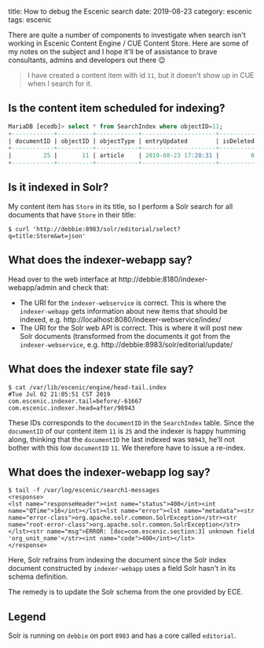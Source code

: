 title: How to debug the Escenic search
date: 2019-08-23
category: escenic
tags: escenic

There are quite a number of components to investigate when search
isn't working in Escenic Content Engine / CUE Content Store. Here are
some of my notes on the subject and I hope it'll be of assistance to
brave consultants, admins and developers out there 😉

> I have created a content item with id `11`, but it doesn't show up
> in CUE when I search for it.

## Is the content item scheduled for indexing?

```sql
MariaDB [ecedb]> select * from SearchIndex where objectID=11;
+------------+----------+------------+---------------------+-----------+--------+--------------------+------+--------------------------------------+
| documentID | objectID | objectType | entryUpdated        | isDeleted | isTail | protectionDomainID | misc | uuid                                 |
+------------+----------+------------+---------------------+-----------+--------+--------------------+------+--------------------------------------+
|         25 |       11 | article    | 2019-08-23 17:28:31 |         0 |      0 |                  1 | NULL | 49b94a4e-9490-483e-a442-620cb31f1385 |
+------------+----------+------------+---------------------+-----------+--------+--------------------+------+--------------------------------------+
```

## Is it indexed in Solr?
My content item has `Store` in its title, so I perform a Solr search
for all documents that have `Store` in their title:

```text
$ curl 'http://debbie:8983/solr/editorial/select?q=title:Store&wt=json'
```

## What does the indexer-webapp say?

Head over to the web interface at
http://debbie:8180/indexer-webapp/admin and check that:

- The URI for the `indexer-webservice` is correct. This is where the
  `indexer-webapp` gets information about new items that should be
  indexed, e.g.  http://localhost:8080/indexer-webservice/index/ 
- The URI for the Solr web API is correct. This is where it will post
  new Solr documents (transformed from the documents it got from the
  `indexer-webservice`, e.g. http://debbie:8983/solr/editorial/update/

## What does the indexer state file say?

```text
$ cat /var/lib/escenic/engine/head-tail.index 
#Tue Jul 02 21:05:51 CST 2019
com.escenic.indexer.tail=before/-61667
com.escenic.indexer.head=after/98943
```

These IDs corresponds to the `documentID` in the `SearchIndex`
table. Since the `documentID` of our content item `11` is `25` and the
indexer is happy humming along, thinking that the `documentID` he last
indexed was `98943`, he'll not bother with this low `documentID`
`11`. We therefore have to issue a re-index.

## What does the indexer-webapp log say?
```text
$ tail -f /var/log/escenic/search1-messages
<response>
<lst name="responseHeader"><int name="status">400</int><int name="QTime">16</int></lst><lst name="error"><lst name="metadata"><str name="error-class">org.apache.solr.common.SolrException</str><str name="root-error-class">org.apache.solr.common.SolrException</str></lst><str name="msg">ERROR: [doc=com.escenic.section:3] unknown field 'org_unit_name'</str><int name="code">400</int></lst>
</response>
```

Here, Solr refrains from indexing the document since the Solr index
document constructed by `indexer-webapp` uses a field Solr hasn't in
its schema definition. 

The remedy is to update the Solr schema from the one provided by ECE.

## Legend

Solr is running on `debbie` on port `8983` and has a core called `editorial`.
